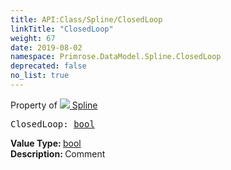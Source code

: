 ```yaml
---
title: API:Class/Spline/ClosedLoop
linkTitle: "ClosedLoop"
weight: 67
date: 2019-08-02
namespace: Primrose.DataModel.Spline.ClosedLoop
deprecated: false
no_list: true
---
```

Property of <a href="/docs/api-reference/Class/Spline"><img src="/icons/silk/curve.png"/>&nbsp;Spline</a>
<pre class="method-declaration">
ClosedLoop: <a class="type" href="/docs/api-reference/System/Primitives#boolean">bool</a></pre>
<b>Value Type: </b>
<a class="type" href="/docs/api-reference/System/Primitives#boolean">bool</a>
<br/>
<b>Description: </b>
Comment


